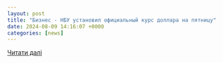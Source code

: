 ```yaml
---
layout: post
title: "Бизнес - НБУ установил официальный курс доллара на пятницу"
date: 2024-08-09 14:16:07 +0000
categories: [news]
---
```


[Читати далі](https://daily.com.ua/business/08-08-20241225019)
